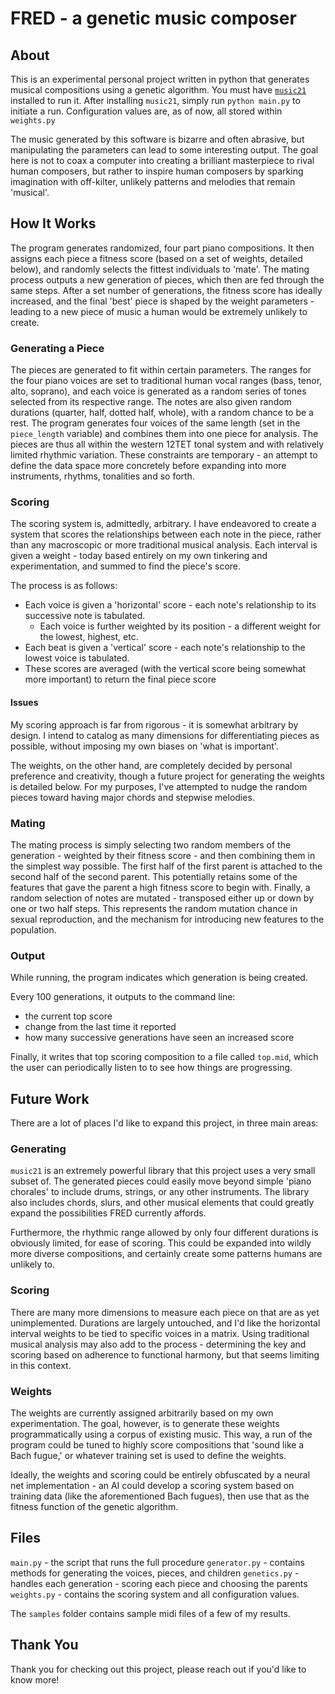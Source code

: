 # FRED - a genetic music composer

## About

This is an experimental personal project written in python that generates musical compositions using a genetic algorithm. You must have [`music21`](https://web.mit.edu/music21/) installed to run it. After installing `music21`, simply run `python main.py` to initiate a run. Configuration values are, as of now, all stored within `weights.py`

The music generated by this software is bizarre and often abrasive, but manipulating the parameters can lead to some interesting output. The goal here is not to coax a computer into creating a brilliant masterpiece to rival human composers, but rather to inspire human composers by sparking imagination with off-kilter, unlikely patterns and melodies that remain 'musical'. 

## How It Works

The program generates randomized, four part piano compositions. It then assigns each piece a fitness score (based on a set of weights, detailed below), and randomly selects the fittest individuals to 'mate'. The mating process outputs a new generation of pieces, which then are fed through the same steps. After a set number of generations, the fitness score has ideally increased, and the final 'best' piece is shaped by the weight parameters - leading to a new piece of music a human would be extremely unlikely to create.

### Generating a Piece

The pieces are generated to fit within certain parameters. The ranges for the four piano voices are set to traditional human vocal ranges (bass, tenor, alto, soprano), and each voice is generated as a random series of tones selected from its respective range. The notes are also given random durations (quarter, half, dotted half, whole), with a random chance to be a rest. The program generates four voices of the same length (set in the `piece_length` variable) and combines them into one piece for analysis. The pieces are thus all within the western 12TET tonal system and with relatively limited rhythmic variation. These constraints are temporary - an attempt to define the data space more concretely before expanding into more instruments, rhythms, tonalities and so forth.

### Scoring

The scoring system is, admittedly, arbitrary. I have endeavored to create a system that scores the relationships between each note in the piece, rather than any macroscopic or more traditional musical analysis. Each interval is given a weight - today based entirely on my own tinkering and experimentation, and summed to find the piece's score.

The process is as follows:
- Each voice is given a 'horizontal' score - each note's relationship to its successive note is tabulated.
	- Each voice is further weighted by its position - a different weight for the lowest, highest, etc.
- Each beat is given a 'vertical' score - each note's relationship to the lowest voice is tabulated.
- These scores are averaged (with the vertical score being somewhat more important) to return the final piece score

#### Issues

My scoring approach is far from rigorous - it is somewhat arbitrary by design. I intend to catalog as many dimensions for differentiating pieces as possible, without imposing my own biases on 'what is important'.

The weights, on the other hand, are completely decided by personal preference and creativity, though a future project for generating the weights is detailed below. For my purposes, I've attempted to nudge the random pieces toward having major chords and stepwise melodies.

### Mating

The mating process is simply selecting two random members of the generation - weighted by their fitness score - and then combining them in the simplest way possible. The first half of the first parent is attached to the second half of the second parent. This potentially retains some of the features that gave the parent a high fitness score to begin with. Finally, a random selection of notes are mutated - transposed either up or down by one or two half steps. This represents the random mutation chance in sexual reproduction, and the mechanism for introducing new features to the population.


### Output

While running, the program indicates which generation is being created. 

Every 100 generations, it outputs to the command line: 
- the current top score
- change from the last time it reported
- how many successive generations have seen an increased score

Finally, it writes that top scoring composition to a file called `top.mid`, which the user can periodically listen to to see how things are progressing.

## Future Work

There are a lot of places I'd like to expand this project, in three main areas:

### Generating

`music21` is an extremely powerful library that this project uses a very small subset of. The generated pieces could easily move beyond simple 'piano chorales' to include drums, strings, or any other instruments. The library also includes chords, slurs, and other musical elements that could greatly expand the possibilities FRED currently affords.

Furthermore, the rhythmic range allowed by only four different durations is obviously limited, for ease of scoring. This could be expanded into wildly more diverse compositions, and certainly create some patterns humans are unlikely to.

### Scoring

There are many more dimensions to measure each piece on that are as yet unimplemented. Durations are largely untouched, and I'd like the horizontal interval weights to be tied to specific voices in a matrix. Using traditional musical analysis may also add to the process - determining the key and scoring based on adherence to functional harmony, but that seems limiting in this context.

### Weights

The weights are currently assigned arbitrarily based on my own experimentation. The goal, however, is to generate these weights programmatically using a corpus of existing music. This way, a run of the program could be tuned to highly score compositions that 'sound like a Bach fugue,' or whatever training set is used to define the weights. 

Ideally, the weights and scoring could be entirely obfuscated by a neural net implementation - an AI could develop a scoring system based on training data (like the aforementioned Bach fugues), then use that as the fitness function of the genetic algorithm.


## Files

`main.py` - the script that runs the full procedure
`generator.py` - contains methods for generating the voices, pieces, and children
`genetics.py` - handles each generation - scoring each piece and choosing the parents
`weights.py` - contains the scoring system and all configuration values.

The `samples` folder contains sample midi files of a few of my results.

## Thank You

Thank you for checking out this project, please reach out if you'd like to know more!
